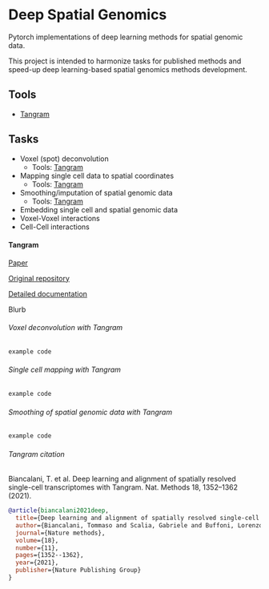 # Deep Spatial Genomics

Pytorch implementations of deep learning methods for spatial genomic data.

This project is intended to harmonize tasks for published methods and speed-up deep learning-based spatial genomics methods development.

## Tools

+ [Tangram](#Tangram)

## Tasks

+ Voxel (spot) deconvolution
  + Tools: [Tangram](#Voxel-deconvolution-with-Tangram)
+ Mapping single cell data to spatial coordinates
  + Tools: [Tangram](#single-cell-mapping-with-Tangram) 
+ Smoothing/imputation of spatial genomic data
  + Tools: [Tangram](#smoothing-of-spatial-genomic-data-with-Tangram) 
+ Embedding single cell and spatial genomic data
+ Voxel-Voxel interactions
+ Cell-Cell interactions

#### Tangram

[Paper](https://www.nature.com/articles/s41592-021-01264-7)

[Original repository](https://github.com/broadinstitute/Tangram)

[Detailed documentation]()

Blurb

###### Voxel deconvolution with Tangram

```python
example code
```

###### Single cell mapping with Tangram

```python
example code
```

###### Smoothing of spatial genomic data with Tangram

```python
example code
```

###### Tangram citation

Biancalani, T. et al. Deep learning and alignment of spatially resolved single-cell transcriptomes with Tangram. Nat. Methods 18, 1352–1362 (2021).

```bibtex
@article{biancalani2021deep,
  title={Deep learning and alignment of spatially resolved single-cell transcriptomes with Tangram},
  author={Biancalani, Tommaso and Scalia, Gabriele and Buffoni, Lorenzo and Avasthi, Raghav and Lu, Ziqing and Sanger, Aman and Tokcan, Neriman and Vanderburg, Charles R and Segerstolpe, {\AA}sa and Zhang, Meng and others},
  journal={Nature methods},
  volume={18},
  number={11},
  pages={1352--1362},
  year={2021},
  publisher={Nature Publishing Group}
}
```



